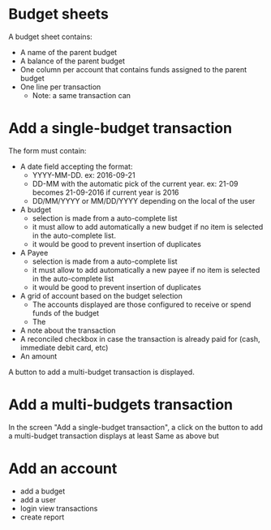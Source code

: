 # Budget sheets

A budget sheet contains:
- A name of the parent budget
- A balance of the parent budget
- One column per account that contains funds assigned to the parent budget
- One line per transaction
  - Note: a same transaction can 

# Add a single-budget transaction 

The form must contain:
- A date field accepting the format:
  - YYYY-MM-DD. ex: 2016-09-21
  - DD-MM with the automatic pick of the current year. ex: 21-09 becomes 21-09-2016 if current year is 2016
  - DD/MM/YYYY or MM/DD/YYYY depending on the local of the user
- A budget
  - selection is made from a auto-complete list
  - it must allow to add automatically a new budget if no item is selected in the auto-complete list.
  - it would be good to prevent insertion of duplicates
- A Payee 
  - selection is made from a auto-complete list
  - it must allow to add automatically a new payee if no item is selected in the auto-complete list
  - it would be good to prevent insertion of duplicates
- A grid of account based on the budget selection
  - The accounts displayed are those configured to receive or spend funds of the budget
  - The 
- A note about the transaction
- A reconciled checkbox in case the transaction is already paid for (cash, immediate debit card, etc)
- An amount

A button to add a multi-budget transaction is displayed.

# Add a multi-budgets transaction

In the screen "Add a single-budget transaction", a click on the button to add a multi-budget transaction displays at least
Same as above but 

# Add an account 
- add a budget 
- add a user
- login
view transactions 
- create report 
